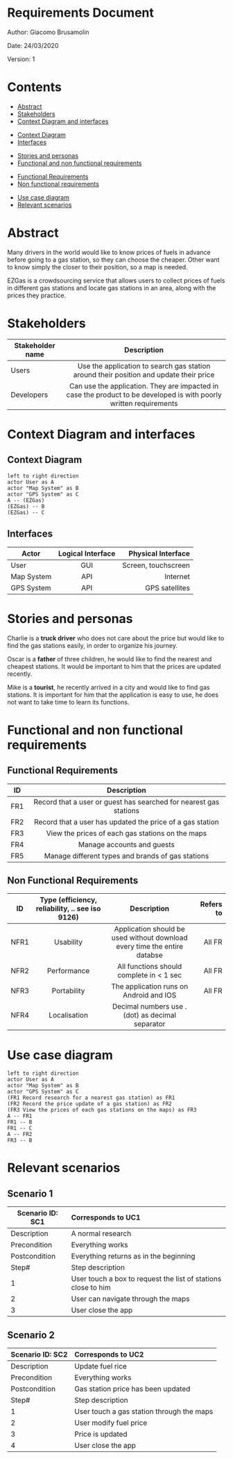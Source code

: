 # Requirements Document

Author: Giacomo Brusamolin

Date: 24/03/2020

Version: 1

# Contents

- [Abstract](#abstract)
- [Stakeholders](#stakeholders)
- [Context Diagram and interfaces](#context-diagram-and-interfaces)
+ [Context Diagram](#context-diagram)
+ [Interfaces](#interfaces)
- [Stories and personas](#stories-and-personas)
- [Functional and non functional requirements](#functional-and-non-functional-requirements)
+ [Functional Requirements](#functional-requirements)
+ [Non functional requirements](#non-functional-requirements)
- [Use case diagram](#use-case-diagram)
- [Relevant scenarios](#relevant-scenarios)

# Abstract

Many drivers in the world would like to know prices of fuels in advance before going to a gas station, so they can choose the cheaper. Other want to know simply the closer to their position, so a map is needed.

EZGas is a crowdsourcing service that allows users to collect prices of fuels in different gas stations and locate gas stations in an area, along with the prices they practice.

# Stakeholders

| Stakeholder name | Description |
|------------------|:-----------:|
| Users | Use the application to search gas station around their position and update their price |
| Developers | Can use the application. They are impacted in case the product to be developed is with poorly written requirements |

# Context Diagram and interfaces

## Context Diagram

```plantuml
left to right direction
actor User as A
actor "Map System" as B
actor "GPS System" as C
A -- (EZGas)
(EZGas) -- B
(EZGas) -- C
```

## Interfaces

| Actor | Logical Interface | Physical Interface |
|-------|:-----------------:|-------------------:|
| User | GUI | Screen, touchscreen |
| Map System | API | Internet |
| GPS System | API | GPS satellites |

# Stories and personas

Charlie is a **truck driver** who does not care about the price but would like to find the gas stations easily, in order to organize his journey.

Oscar is a **father** of three children, he would like to find the nearest and cheapest stations. It would be important to him that the prices are updated recently.

Mike is a **tourist**, he recently arrived in a city and would like to find gas stations. It is important for him that the application is easy to use, he does not want to take time to learn its functions.

# Functional and non functional requirements

## Functional Requirements

| ID       | Description  |
|----------|:------------:| 
|  FR1     | Record that a user or guest has searched for nearest gas stations |
|  FR2     | Record that a user has updated the price of a gas station |
|  FR3     | View the prices of each gas stations on the maps |
|  FR4     | Manage accounts and guests |
|  FR5     | Manage different types and brands of gas stations |


## Non Functional Requirements

| ID        | Type (efficiency, reliability, .. see iso 9126) | Description | Refers to |
|-----------|:-----------------------------------------------:|:-----------:|----------:|
|  NFR1     | Usability | Application should be used without download every time the entire databse | All FR |
|  NFR2     | Performance | All functions should complete in < 1 sec | All FR |
|  NFR3     | Portability | The application runs on Android and IOS | All FR |
|  NFR4     | Localisation | Decimal numbers use . (dot) as decimal separator ||

# Use case diagram

```plantuml
left to right direction
actor User as A
actor "Map System" as B
actor "GPS System" as C
(FR1 Record research for a nearest gas station) as FR1
(FR2 Record the price update of a gas station) as FR2
(FR3 View the prices of each gas stations on the maps) as FR3
A -- FR1
FR1 -- B
FR1 -- C
A -- FR2
FR3 -- B
```

# Relevant scenarios

## Scenario 1

| Scenario ID: SC1 | Corresponds to UC1 |
|------------------|:-------------------| 
| Description | A normal research |
| Precondition | Everything works |
| Postcondition | Everything returns as in the beginning |
| Step#  | Step description |
|  1     | User touch a box to request the list of stations close to him |  
|  2     | User can navigate through the maps |
|  3     | User close the app |


## Scenario 2

| Scenario ID: SC2 | Corresponds to UC2 |
|------------------|:-------------------| 
| Description | Update fuel rice |
| Precondition | Everything works |
| Postcondition | Gas station price has been updated |
| Step#  | Step description |
|  1     | User touch a gas station through the maps |  
|  2     | User modify fuel price |
|  3     | Price is updated |
|  4     | User close the app |
